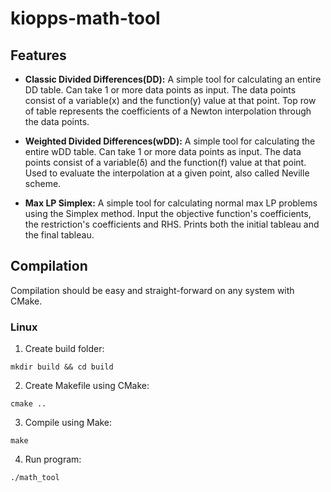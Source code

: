 # kiopps-math-tool

## Features
- **Classic Divided Differences(DD):** A simple tool for calculating an entire DD table. Can take 1 or more data points as input. The data points consist of a variable(x) and the function(y) value at that point. Top row of table represents the coefficients of a Newton interpolation through the data points.

- **Weighted Divided Differences(wDD):** A simple tool for calculating the entire wDD table. Can take 1 or more data points as input. The data points consist of a variable(δ) and the function(f) value at that point. Used to evaluate the interpolation at a given point, also called Neville scheme.

- **Max LP Simplex:** A simple tool for calculating normal max LP problems using the Simplex method. Input the objective function's coefficients, the restriction's coefficients and RHS. Prints both the initial tableau and the final tableau. 

## Compilation
Compilation should be easy and straight-forward on any system with CMake.

### Linux
1. Create build folder: 
```
mkdir build && cd build
```
2. Create Makefile using CMake:
```
cmake ..
```
3. Compile using Make:
```
make
```
4. Run program:
```
./math_tool
```